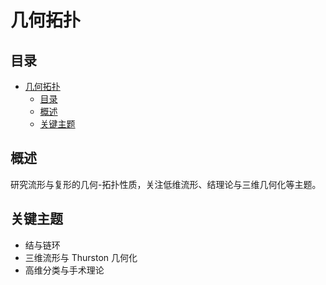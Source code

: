 # 几何拓扑

## 目录

- [几何拓扑](#几何拓扑)
  - [目录](#目录)
  - [概述](#概述)
  - [关键主题](#关键主题)
  
## 概述

研究流形与复形的几何-拓扑性质，关注低维流形、结理论与三维几何化等主题。

## 关键主题

- 结与链环
- 三维流形与 Thurston 几何化
- 高维分类与手术理论
